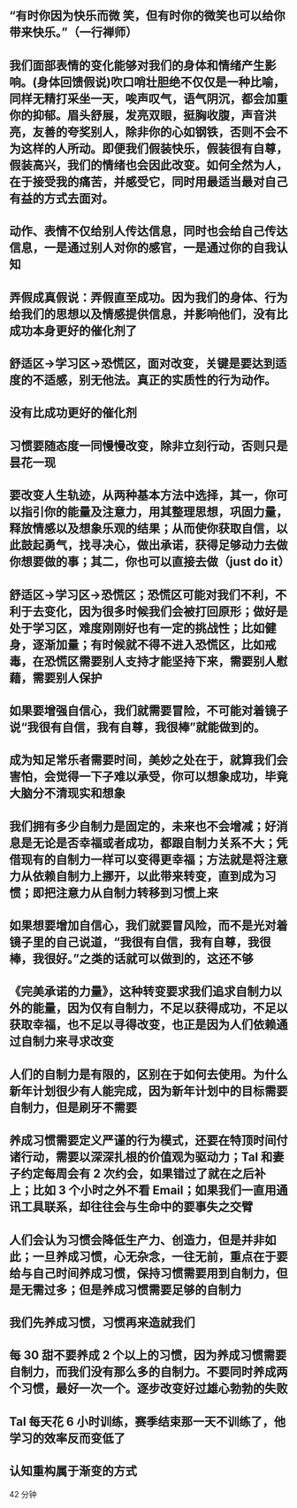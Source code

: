 ## “有时你因为快乐而微 笑，但有时你的微笑也可以给你带来快乐。”（一行禅师）

## 我们面部表情的变化能够对我们的身体和情绪产生影响。(身体回馈假说)吹口哨壮胆绝不仅仅是一种比喻，同样无精打采坐一天，唉声叹气，语气阴沉，都会加重你的抑郁。眉头舒展，发亮双眼，挺胸收腹，声音洪亮，友善的夸奖别人，除非你的心如钢铁，否则不会不为这样的人所动。即便我们假装快乐，假装很有自尊，假装高兴，我们的情绪也会因此改变。如何全然为人，在于接受我的痛苦，并感受它，同时用最适当最对自己有益的方式去面对。

## 动作、表情不仅给别人传达信息，同时也会给自己传达信息，一是通过别人对你的感官，一是通过你的自我认知

## 弄假成真假说：弄假直至成功。因为我们的身体、行为给我们的思想以及情感提供信息，并影响他们，没有比成功本身更好的催化剂了

## 舒适区->学习区->恐慌区，面对改变，关键是要达到适度的不适感，别无他法。真正的实质性的行为动作。

## 没有比成功更好的催化剂

## 习惯要随态度一同慢慢改变，除非立刻行动，否则只是昙花一现

## 要改变人生轨迹，从两种基本方法中选择，其一，你可以指引你的能量及注意力，用其整理思想，巩固力量，释放情感以及想象乐观的结果；从而使你获取自信，以此鼓起勇气，找寻决心，做出承诺，获得足够动力去做你想要做的事；其二，你也可以直接去做（just do it）

## 舒适区->学习区->恐慌区；恐慌区可能对我们不利，不利于去变化，因为很多时候我们会被打回原形；做好是处于学习区，难度刚刚好也有一定的挑战性；比如健身，逐渐加量；有时候就不得不进入恐慌区，比如戒毒，在恐慌区需要别人支持才能坚持下来，需要别人慰藉，需要别人保护

## 如果要增强自信心，我们就需要冒险，不可能对着镜子说“我很有自信，我有自尊，我很棒”就能做到的。

## 成为知足常乐者需要时间，美妙之处在于，就算我们会害怕，会觉得一下子难以承受，你可以想象成功，毕竟大脑分不清现实和想象

## 我们拥有多少自制力是固定的，未来也不会增减；好消息是无论是否幸福或者成功，都跟自制力关系不大；凭借现有的自制力一样可以变得更幸福；方法就是将注意力从依赖自制力上挪开，以此带来转变，直到成为习惯；即把注意力从自制力转移到习惯上来

## 如果想要增加自信心，我们就要冒风险，而不是光对着镜子里的自己说道，“我很有自信，我有自尊，我很棒，我很好。”之类的话就可以做到的，这还不够

## 《完美承诺的力量》，这种转变要求我们追求自制力以外的能量，因为仅有自制力，不足以获得成功，不足以获取幸福，也不足以寻得改变，也正是因为人们依赖通过自制力来寻求改变

## 人们的自制力是有限的，区别在于如何去使用。为什么新年计划很少有人能完成，因为新年计划中的目标需要自制力，但是刷牙不需要

## 养成习惯需要定义严谨的行为模式，还要在特顶时间付诸行动，需要以深深扎根的价值观为驱动力；Tal 和妻子约定每周会有 2 次约会，如果错过了就在之后补上；比如 3 个小时之外不看 Email；如果我们一直用通讯工具联系，却往往会与生命中的要事失之交臂

## 人们会认为习惯会降低生产力、创造力，但是并非如此；一旦养成习惯，心无杂念，一往无前，重点在于要给与自己时间养成习惯，保持习惯需要用到自制力，但是无需过多；但是养成习惯需要足够的自制力

## 我们先养成习惯，习惯再来造就我们

## 每 30 甜不要养成 2 个以上的习惯，因为养成习惯需要自制力，而我们没有那么多的自制力。不要同时养成两个习惯，最好一次一个。逐步改变好过雄心勃勃的失败

## Tal 每天花 6 小时训练，赛季结束那一天不训练了，他学习的效率反而变低了

## 认知重构属于渐变的方式

42 分钟
